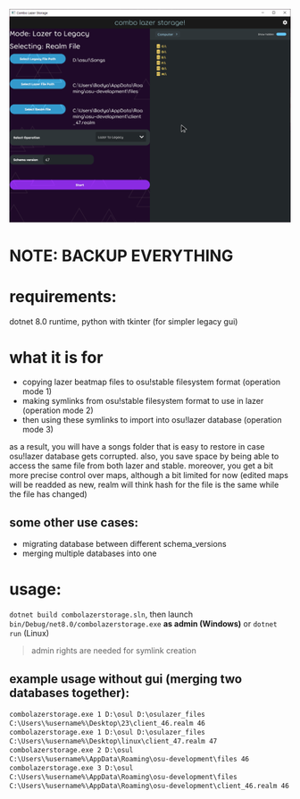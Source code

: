 ![Demo Screenshot](demo.png)
# NOTE: BACKUP EVERYTHING
# requirements:
dotnet 8.0 runtime, python with tkinter (for simpler legacy gui)

# what it is for
- copying lazer beatmap files to osu!stable filesystem format (operation mode 1)
- making symlinks from osu!stable filesystem format to use in lazer (operation mode 2)
- then using these symlinks to import into osu!lazer database (operation mode 3)

as a result, you will have a songs folder that is easy to restore in case osu!lazer database gets corrupted. also, you save space by being able to access the same file from both lazer and stable.
moreover, you get a bit more precise control over maps, although a bit limited for now (edited maps will be readded as new, realm will think hash for the file is the same while the file has changed)

## some other use cases:
- migrating database between different schema_versions
- merging multiple databases into one
# usage:
`dotnet build combolazerstorage.sln`, then launch `bin/Debug/net8.0/combolazerstorage.exe` **as admin (Windows)** or `dotnet run` (Linux)
>admin rights are needed for symlink creation
## example usage without gui (merging two databases together):
```
combolazerstorage.exe 1 D:\osul D:\osulazer_files C:\Users\%username%\Desktop\23\client_46.realm 46
combolazerstorage.exe 1 D:\osul D:\osulazer_files C:\Users\%username%\Desktop\linux\client_47.realm 47
combolazerstorage.exe 2 D:\osul C:\Users\%username%\AppData\Roaming\osu-development\files 46
combolazerstorage.exe 3 D:\osul C:\Users\%username%\AppData\Roaming\osu-development\files C:\Users\%username%\AppData\Roaming\osu-development\client_46.realm 46
```
